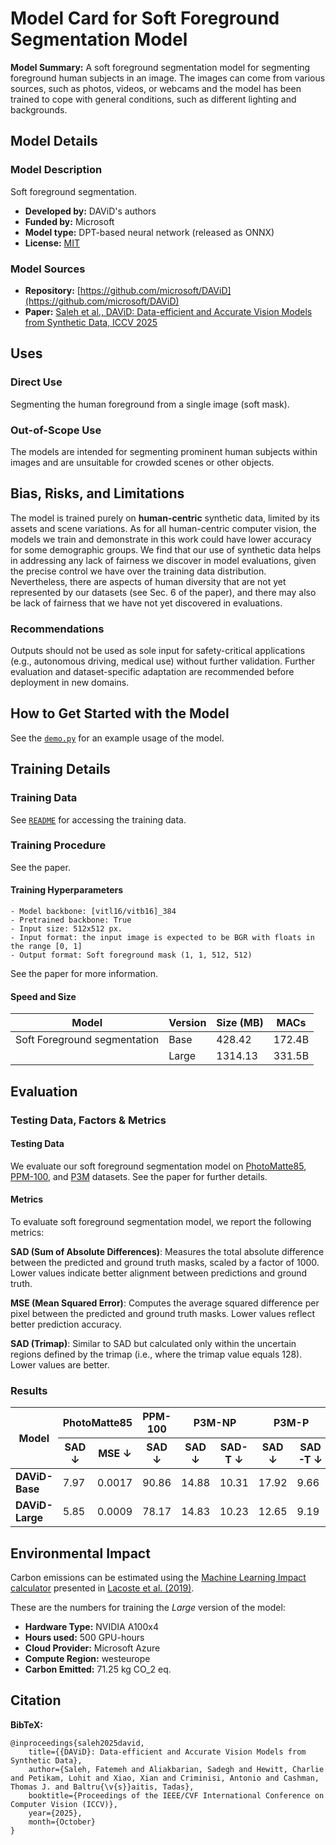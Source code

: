 # Model Card for Soft Foreground Segmentation Model


**Model Summary:** 
A soft foreground segmentation model for segmenting foreground human subjects in an image.
The images can come from various sources, such as photos, videos, or webcams and the model has been trained to cope with general conditions, such as different lighting and backgrounds.


## Model Details

### Model Description

Soft foreground segmentation.

- **Developed by:** DAViD's authors
- **Funded by:** Microsoft
- **Model type:** DPT-based neural network (released as ONNX)
- **License:** [MIT](../LICENSE-MIT.txt)

### Model Sources

- **Repository:** [https://github.com/microsoft/DAViD](https://github.com/microsoft/DAViD)
- **Paper:**  [Saleh et al., DAViD: Data-efficient and Accurate Vision Models from Synthetic Data, ICCV 2025](https://arxiv.org/pdf/2507.15365)

## Uses

### Direct Use
Segmenting the human foreground from a single image (soft mask).

### Out-of-Scope Use

The models are intended for segmenting prominent human subjects within images and are unsuitable for crowded scenes or other objects.

## Bias, Risks, and Limitations

The model is trained purely on __human-centric__ synthetic data, limited by its assets and scene variations.  As for all human-centric computer vision, the models we
train and demonstrate in this work could have lower accuracy for some demographic groups. We find that our use of
synthetic data helps in addressing any lack of fairness we
discover in model evaluations, given the precise control we
have over the training data distribution. Nevertheless, there
are aspects of human diversity that are not yet represented
by our datasets (see Sec. 6 of the paper), and there may also be lack of
fairness that we have not yet discovered in evaluations.

### Recommendations

Outputs should not be used as sole input for safety-critical applications (e.g., autonomous driving, medical use) without further validation. Further evaluation and dataset-specific adaptation are recommended before deployment in new domains.


## How to Get Started with the Model

See the [`demo.py`](../demo.py) for an example usage of the model.

## Training Details

### Training Data

See [`README`](../README.md) for accessing the training data.

### Training Procedure

See the paper.


#### Training Hyperparameters


    - Model backbone: [vitl16/vitb16]_384
    - Pretrained backbone: True
    - Input size: 512x512 px.
    - Input format: the input image is expected to be BGR with floats in the range [0, 1]
    - Output format: Soft foreground mask (1, 1, 512, 512)

See the paper for more information.

#### Speed and Size

| Model         | Version | Size (MB) | MACs         |
|---------------|---------|-----------|--------------|
| Soft Foreground segmentation   | Base    | 428.42    | 172.4B       |
|               | Large   | 1314.13   | 331.5B       |

## Evaluation


### Testing Data, Factors & Metrics

#### Testing Data


We evaluate our soft foreground segmentation model on [PhotoMatte85](https://grail.cs.washington.edu/projects/background-matting-v2/#/datasets), [PPM-100](https://github.com/ZHKKKe/PPM), and [P3M](https://github.com/JizhiziLi/P3M) datasets. See the paper for further details.

#### Metrics


To evaluate soft foreground segmentation model, we report the following metrics:

**SAD (Sum of Absolute Differences)**: Measures the total absolute difference between the predicted and ground truth masks, scaled by a factor of 1000. Lower values indicate better alignment between predictions and ground truth.

**MSE (Mean Squared Error)**: Computes the average squared difference per pixel between the predicted and ground truth masks. Lower values reflect better prediction accuracy.

**SAD (Trimap)**: Similar to SAD but calculated only within the uncertain regions defined by the trimap (i.e., where the trimap value equals 128). Lower values are better.


### Results

<table>
  <thead>
    <tr>
      <th rowspan="2">Model</th>
      <th colspan="2">PhotoMatte85</th>
      <th colspan="1">PPM-100</th>
      <th colspan="2">P3M-NP</th>
      <th colspan="2">P3M-P</th>
    </tr>
    <tr>
      <th>SAD ↓</th>
      <th>MSE ↓</th>
      <th>SAD ↓</th>
      <th>SAD ↓</th>
      <th>SAD-T ↓</th>
      <th>SAD ↓</th>
      <th>SAD-T ↓</th>
    </tr>
  </thead>
  <tbody>
    <tr>
      <td><b>DAViD-Base</b></td>
      <td>7.97</td>
      <td>0.0017</td>
      <td>90.86</td>
      <td>14.88</td>
      <td>10.31</td>
      <td>17.92</td>
      <td>9.66</td>
    </tr>
    <tr>
      <td><b>DAViD-Large</b></td>
      <td>5.85</td>
      <td>0.0009</td>
      <td>78.17</td>
      <td>14.83</td>
      <td>10.23</td>
      <td>12.65</td>
      <td>9.19</td>
    </tr>
  </tbody>
</table>



## Environmental Impact

<!-- Total emissions (in grams of CO2eq) and additional considerations, such as electricity usage, go here. Edit the suggested text below accordingly -->

Carbon emissions can be estimated using the [Machine Learning Impact calculator](https://mlco2.github.io/impact#compute) presented in [Lacoste et al. (2019)](https://arxiv.org/abs/1910.09700).

These are the numbers for training the _Large_ version of the model:
- **Hardware Type:** NVIDIA A100x4
- **Hours used:** 500 GPU-hours
- **Cloud Provider:** Microsoft Azure
- **Compute Region:** westeurope
- **Carbon Emitted:**  71.25 kg CO_2 eq.

## Citation

**BibTeX:**

```
@inproceedings{saleh2025david,
    title={{DAViD}: Data-efficient and Accurate Vision Models from Synthetic Data},
    author={Saleh, Fatemeh and Aliakbarian, Sadegh and Hewitt, Charlie and Petikam, Lohit and Xiao, Xian and Criminisi, Antonio and Cashman, Thomas J. and Baltru{\v{s}}aitis, Tadas},
    booktitle={Proceedings of the IEEE/CVF International Conference on Computer Vision (ICCV)},
    year={2025},
    month={October}
}
```
